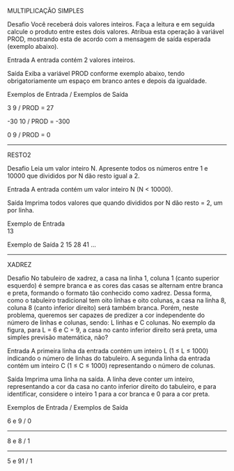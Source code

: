 MULTIPLICAÇÃO SIMPLES

Desafio
Você receberá dois valores inteiros. Faça a leitura e em seguida calcule o produto entre estes dois valores. Atribua esta operação à variável PROD,
mostrando esta de acordo com a mensagem de saída esperada (exemplo abaixo).

Entrada A entrada contém 2 valores inteiros.

Saída Exiba a variável PROD conforme exemplo abaixo, tendo obrigatoriamente um espaço em branco antes e depois da igualdade.

Exemplos de Entrada 	 /   Exemplos de Saída 

3 9		         /          	PROD = 27

-30 10			     /           PROD = -300

0 9			         /          PROD = 0

--------------------------------------------------------------------------------------------------------------------------------------------
RESTO2

Desafio
Leia um valor inteiro N. Apresente todos os números entre 1 e 10000 que divididos por N dão resto igual a 2.

Entrada
A entrada contém um valor inteiro N (N < 10000).

Saída
Imprima todos valores que quando divididos por N dão resto = 2, um por linha.

 
Exemplo de Entrada	
13

Exemplo de Saída
2
15
28
41
...

--------------------------------------------------------------------------------------------------------------------------------------------
XADREZ

Desafio
No tabuleiro de xadrez, a casa na linha 1, coluna 1 (canto superior esquerdo) é sempre branca e as cores das casas se alternam entre branca e preta, 
formando o formato tão conhecido como xadrez. Dessa forma, como o tabuleiro tradicional tem oito linhas e oito colunas,
a casa na linha 8, coluna 8 (canto inferior direito) será também branca. Porém, neste problema,
queremos ser capazes de predizer a cor independente do número de linhas e colunas, sendo: L linhas e C colunas. No exemplo da figura, para L = 6 e C = 9, 
a casa no canto inferior direito será preta, uma simples previsão matemática, não?

Entrada
A primeira linha da entrada contém um inteiro L (1 ≤ L ≤ 1000) indicando o número de linhas do tabuleiro.
A segunda linha da entrada contém um inteiro C (1 ≤ C ≤ 1000) representando o número de colunas.

Saída
Imprima uma linha na saída. A linha deve conter um inteiro, representando a cor da casa no canto inferior direito do tabuleiro, e para identificar, 
considere o inteiro 1 para a cor branca e 0 para a cor preta.

 
Exemplos de Entrada /	Exemplos de Saída

6	e 9      /	0
________________________________
 
8	e 8      / 1

________________________________
 
5  e 91      / 1

